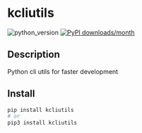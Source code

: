# kcliutils

![python_version](https://img.shields.io/static/v1?label=Python&message=3.5%20|%203.6%20|%203.7%20|%203.8&color=blue) [![PyPI downloads/month](https://img.shields.io/pypi/dm/pypi_upgrade?logo=pypi&logoColor=white)](https://pypi.python.org/pypi/kcliutils)

## Description

Python cli utils for faster development

## Install

~~~~bash
pip install kcliutils
# or
pip3 install kcliutils
~~~~